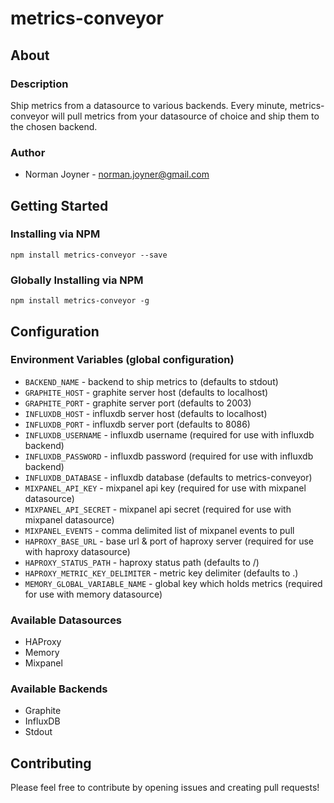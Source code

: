 metrics-conveyor
====================

## About

### Description
Ship metrics from a datasource to various backends. Every minute, metrics-conveyor will pull metrics from your datasource of choice and ship them to the chosen backend.

### Author
* Norman Joyner - norman.joyner@gmail.com

## Getting Started

### Installing via NPM
`npm install metrics-conveyor --save`

### Globally Installing via NPM
`npm install metrics-conveyor -g`

## Configuration

### Environment Variables (global configuration)
* `BACKEND_NAME` - backend to ship metrics to (defaults to stdout)
* `GRAPHITE_HOST` - graphite server host (defaults to localhost)
* `GRAPHITE_PORT` - graphite server port (defaults to 2003)
* `INFLUXDB_HOST` - influxdb server host (defaults to localhost)
* `INFLUXDB_PORT` - influxdb server port (defaults to 8086)
* `INFLUXDB_USERNAME` - influxdb username (required for use with influxdb backend)
* `INFLUXDB_PASSWORD` - influxdb password (required for use with influxdb backend)
* `INFLUXDB_DATABASE` - influxdb database (defaults to metrics-conveyor)
* `MIXPANEL_API_KEY` -  mixpanel api key (required for use with mixpanel datasource)
* `MIXPANEL_API_SECRET` - mixpanel api secret (required for use with mixpanel datasource)
* `MIXPANEL_EVENTS` - comma delimited list of mixpanel events to pull
* `HAPROXY_BASE_URL` - base url & port of haproxy server (required for use with haproxy datasource)
* `HAPROXY_STATUS_PATH` - haproxy status path (defaults to /)
* `HAPROXY_METRIC_KEY_DELIMITER` - metric key delimiter (defaults to .)
* `MEMORY_GLOBAL_VARIABLE_NAME` - global key which holds metrics (required for use with memory datasource)

### Available Datasources
* HAProxy
* Memory
* Mixpanel

### Available Backends
* Graphite
* InfluxDB
* Stdout

## Contributing
Please feel free to contribute by opening issues and creating pull requests!
